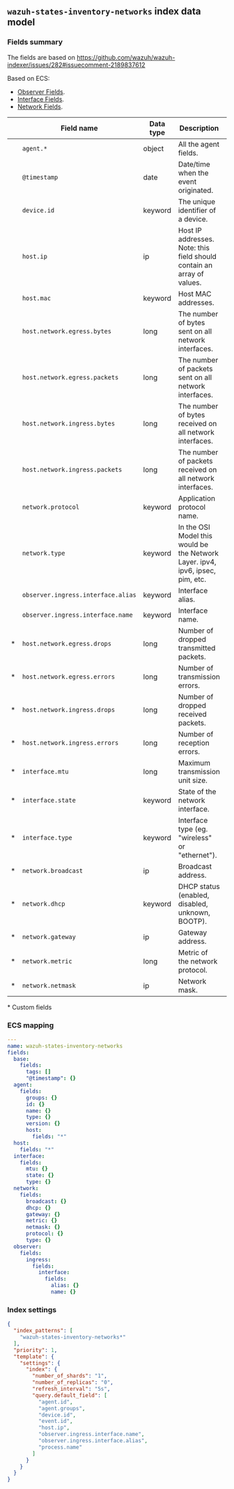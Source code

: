 ## `wazuh-states-inventory-networks` index data model

### Fields summary

The fields are based on https://github.com/wazuh/wazuh-indexer/issues/282#issuecomment-2189837612

Based on ECS:

- [Observer Fields](https://www.elastic.co/guide/en/ecs/current/ecs-observer.html).
- [Interface Fields](https://www.elastic.co/guide/en/ecs/current/ecs-interface.html).
- [Network Fields](https://www.elastic.co/guide/en/ecs/current/ecs-network.html).

|     | Field name                         | Data type | Description                                                                    | Example                                |
| --- | ---------------------------------- | --------- | ------------------------------------------------------------------------------ | -------------------------------------- |
|     | `agent.*`                          | object    | All the agent fields.                                                          | `                                      |
|     | `@timestamp`                       | date      | Date/time when the event originated.                                           | `2016-05-23T08:05:34.853Z`             |
|     | `device.id`                        | keyword   | The unique identifier of a device.                                             | `00000000-54b3-e7c7-0000-000046bffd97` |
|     | `host.ip`                          | ip        | Host IP addresses. Note: this field should contain an array of values.         | `["192.168.56.11", "10.54.27.1"]`      |
|     | `host.mac`                         | keyword   | Host MAC addresses.                                                            |                                        |
|     | `host.network.egress.bytes`        | long      | The number of bytes sent on all network interfaces.                            |                                        |
|     | `host.network.egress.packets`      | long      | The number of packets sent on all network interfaces.                          |                                        |
|     | `host.network.ingress.bytes`       | long      | The number of bytes received on all network interfaces.                        |                                        |
|     | `host.network.ingress.packets`     | long      | The number of packets received on all network interfaces.                      |                                        |
|     | `network.protocol`                 | keyword   | Application protocol name.                                                     | `http`                                 |
|     | `network.type`                     | keyword   | In the OSI Model this would be the Network Layer. ipv4, ipv6, ipsec, pim, etc. | `ipv4`                                 |
|     | `observer.ingress.interface.alias` | keyword   | Interface alias.                                                               | `outside`                              |
|     | `observer.ingress.interface.name`  | keyword   | Interface name.                                                                | `eth0`                                 |
| \*  | `host.network.egress.drops`        | long      | Number of dropped transmitted packets.                                         |                                        |
| \*  | `host.network.egress.errors`       | long      | Number of transmission errors.                                                 |                                        |
| \*  | `host.network.ingress.drops`       | long      | Number of dropped received packets.                                            |                                        |
| \*  | `host.network.ingress.errors`      | long      | Number of reception errors.                                                    |                                        |
| \*  | `interface.mtu`                    | long      | Maximum transmission unit size.                                                |                                        |
| \*  | `interface.state`                  | keyword   | State of the network interface.                                                |                                        |
| \*  | `interface.type`                   | keyword   | Interface type (eg. "wireless" or "ethernet").                                 |                                        |
| \*  | `network.broadcast`                | ip        | Broadcast address.                                                             |                                        |
| \*  | `network.dhcp`                     | keyword   | DHCP status (enabled, disabled, unknown, BOOTP).                               |                                        |
| \*  | `network.gateway`                  | ip        | Gateway address.                                                               |                                        |
| \*  | `network.metric`                   | long      | Metric of the network protocol.                                                |                                        |
| \*  | `network.netmask`                  | ip        | Network mask.                                                                  |                                        |

\* Custom fields

### ECS mapping

```yml
---
name: wazuh-states-inventory-networks
fields:
  base:
    fields:
      tags: []
      "@timestamp": {}
  agent:
    fields:
      groups: {}
      id: {}
      name: {}
      type: {}
      version: {}
      host:
        fields: "*"
  host:
    fields: "*"
  interface:
    fields:
      mtu: {}
      state: {}
      type: {}
  network:
    fields:
      broadcast: {}
      dhcp: {}
      gateway: {}
      metric: {}
      netmask: {}
      protocol: {}
      type: {}
  observer:
    fields:
      ingress:
        fields:
          interface:
            fields:
              alias: {}
              name: {}
```

### Index settings

```json
{
  "index_patterns": [
    "wazuh-states-inventory-networks*"
  ],
  "priority": 1,
  "template": {
    "settings": {
      "index": {
        "number_of_shards": "1",
        "number_of_replicas": "0",
        "refresh_interval": "5s",
        "query.default_field": [
          "agent.id",
          "agent.groups",
          "device.id",
          "event.id",
          "host.ip",
          "observer.ingress.interface.name",
          "observer.ingress.interface.alias",
          "process.name"
        ]
      }
    }
  }
}
```
